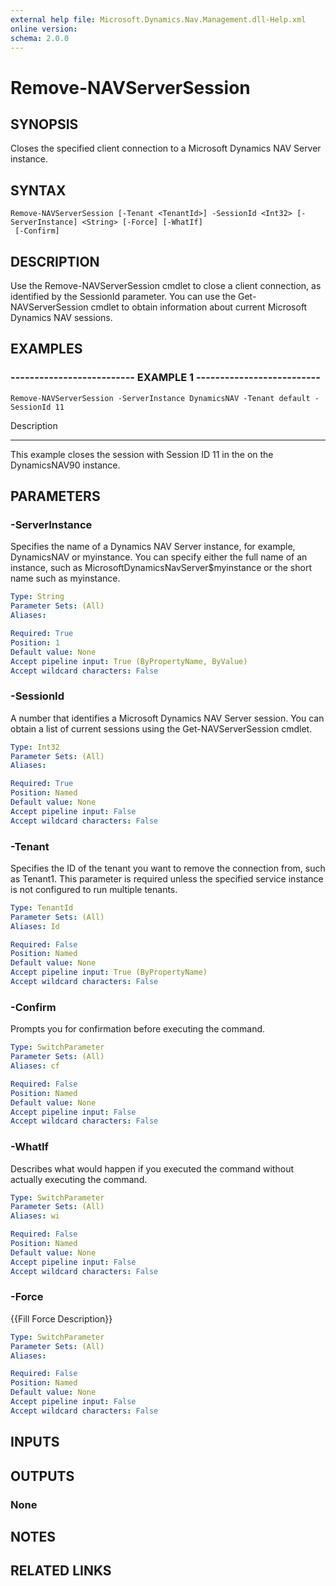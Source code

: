 ```yaml
---
external help file: Microsoft.Dynamics.Nav.Management.dll-Help.xml
online version: 
schema: 2.0.0
---
```


# Remove-NAVServerSession

## SYNOPSIS
Closes the specified client connection to a Microsoft Dynamics NAV Server instance.

## SYNTAX

```
Remove-NAVServerSession [-Tenant <TenantId>] -SessionId <Int32> [-ServerInstance] <String> [-Force] [-WhatIf]
 [-Confirm]
```

## DESCRIPTION
Use the Remove-NAVServerSession cmdlet to close a client connection, as identified by the SessionId parameter.
You can use the Get-NAVServerSession cmdlet to obtain information about current Microsoft Dynamics NAV sessions.

## EXAMPLES

### -------------------------- EXAMPLE 1 --------------------------
```
Remove-NAVServerSession -ServerInstance DynamicsNAV -Tenant default -SessionId 11
```

Description

-----------

This example closes the session with Session ID 11 in the on the DynamicsNAV90 instance.

## PARAMETERS

### -ServerInstance
Specifies the name of a Dynamics NAV Server instance, for example, DynamicsNAV or myinstance.
You can specify either the full name of an instance, such as MicrosoftDynamicsNavServer$myinstance or the short name such as myinstance.

```yaml
Type: String
Parameter Sets: (All)
Aliases: 

Required: True
Position: 1
Default value: None
Accept pipeline input: True (ByPropertyName, ByValue)
Accept wildcard characters: False
```

### -SessionId
A number that identifies a Microsoft Dynamics NAV Server session.
You can obtain a list of current sessions using the Get-NAVServerSession cmdlet.

```yaml
Type: Int32
Parameter Sets: (All)
Aliases: 

Required: True
Position: Named
Default value: None
Accept pipeline input: False
Accept wildcard characters: False
```

### -Tenant
Specifies the ID of the tenant you want to remove the connection from, such as Tenant1.
This parameter is required unless the specified service instance is not configured to run multiple tenants.

```yaml
Type: TenantId
Parameter Sets: (All)
Aliases: Id

Required: False
Position: Named
Default value: None
Accept pipeline input: True (ByPropertyName)
Accept wildcard characters: False
```

### -Confirm
Prompts you for confirmation before executing the command.

```yaml
Type: SwitchParameter
Parameter Sets: (All)
Aliases: cf

Required: False
Position: Named
Default value: None
Accept pipeline input: False
Accept wildcard characters: False
```

### -WhatIf
Describes what would happen if you executed the command without actually executing the command.

```yaml
Type: SwitchParameter
Parameter Sets: (All)
Aliases: wi

Required: False
Position: Named
Default value: None
Accept pipeline input: False
Accept wildcard characters: False
```

### -Force
{{Fill Force Description}}

```yaml
Type: SwitchParameter
Parameter Sets: (All)
Aliases: 

Required: False
Position: Named
Default value: None
Accept pipeline input: False
Accept wildcard characters: False
```

## INPUTS

## OUTPUTS

### None

## NOTES
## RELATED LINKS

